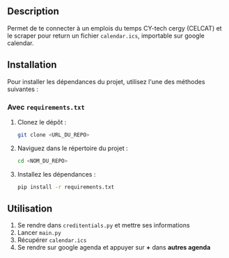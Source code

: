 ## Description
Permet de te connecter à un emplois du temps CY-tech cergy (CELCAT) et le scraper pour return un fichier `calendar.ics`, importable sur google calendar.

## Installation

Pour installer les dépendances du projet, utilisez l'une des méthodes suivantes :

### Avec `requirements.txt`

1. Clonez le dépôt :
    ```sh
    git clone <URL_DU_REPO>
    ```
2. Naviguez dans le répertoire du projet :
    ```sh
    cd <NOM_DU_REPO>
    ```
3. Installez les dépendances :
    ```sh
    pip install -r requirements.txt
    ```
## Utilisation
1. Se rendre dans `creditentials.py` et mettre ses informations
2. Lancer `main.py`
3. Récupérer `calendar.ics`
4. Se rendre sur google agenda et appuyer sur **+** dans **autres agenda**
